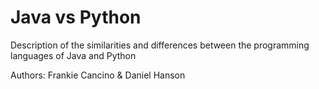 # Java vs Python
Description of the similarities and differences between the programming languages of Java and Python

Authors: Frankie Cancino & Daniel Hanson
